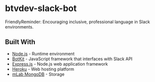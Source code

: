 # btvdev-slack-bot
FriendlyReminder: Encouraging inclusive, professional language in Slack environments.

## Built With

* [Node.js]() - Runtime environment
* [BotKit]() - JavaScript framework that interfaces with Slack API 
* [Express.js]() - Node.js web application framework
* [Heroku]() - Web hosting platform
* [mLab MongoDB]() - Storage
